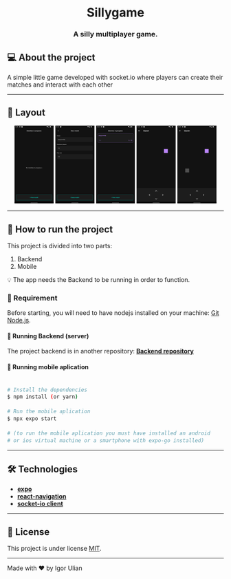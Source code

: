 

<h1 align="center">
     Sillygame
</h1>

<h3 align="center">
    A silly multiplayer game.
</h3>

## 💻 About the project 

 A simple little game developed with socket.io where players can create their matches and interact with each other

---


## 🎨 Layout

<p align="center">
	<img src="/assets/git/en/home_no_match.png?raw=true" border="0" width="18%" heigth="18%">
	<img src="/assets/git/en/create_match.png?raw=true" border="0" width="18%" heigth="18%">
	<img src="/assets/git/en/home_match.png?raw=true" border="0" width="18%" heigth="18%">
	<img src="/assets/git/en/match_single.png?raw=true" border="0" width="18%" heigth="18%">
	<img src="/assets/git/en/match_players.png?raw=true" border="0" width="18%" heigth="18%">
	<!-- <img src="/assets/git/en/video.gif?raw=true" border="0" width="18%" heigth="18%"> --!>
</p>

---

## 🚀 How to run the project

This project is divided into two parts:
1. Backend 
2. Mobile 

💡 The app needs the Backend to be running in order to function. 

### 🧪 Requirement 

Before starting, you will need to have nodejs installed on your machine: 
[Git](https://git-scm.com) 
[Node.js](https://nodejs.org/en/).

#### 🎲 Running Backend (server)

The project backend is in another repository: **[Backend repository](https://www.github.com/igorulian/sillygame-backend/)**

#### 🧭 Running mobile aplication

```bash

# Install the dependencies
$ npm install (or yarn)

# Run the mobile aplication
$ npx expo start

# (to run the mobile aplication you must have installed an android
# or ios virtual machine or a smartphone with expo-go installed)

```


---

## 🛠 Technologies

-   **[expo](https://expo.dev/)**
-   **[react-navigation](https://www.npmjs.com/package/react-navigation)**
-   **[socket-io client](https://www.npmjs.com/package/socket.io-client)**

---

## 📝 License

This project is under license [MIT](./LICENSE.md).

---

Made with ❤️ by Igor Ulian
